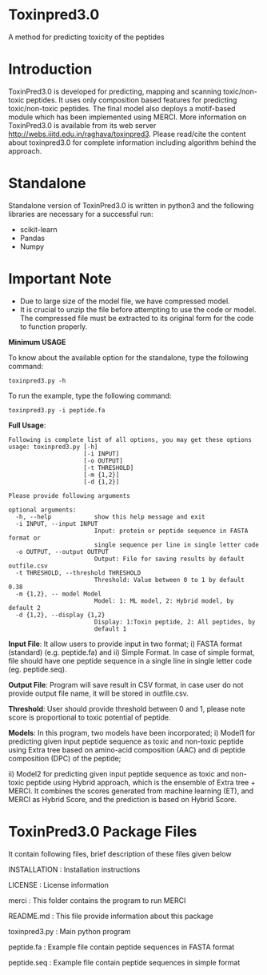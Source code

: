 # Toxinpred3.0
A method for predicting toxicity of the peptides
# Introduction
ToxinPred3.0 is developed for predicting, mapping and scanning toxic/non-toxic peptides. It uses only composition based features for predicting toxic/non-toxic peptides. The final model also deploys a motif-based module which has been implemented using MERCI. More information on ToxinPred3.0 is available from its web server http://webs.iiitd.edu.in/raghava/toxinpred3. Please read/cite the content about toxinpred3.0 for complete information including algorithm behind the approach.

# Standalone

Standalone version of ToxinPred3.0 is written in python3 and the following libraries are necessary for a successful run:

- scikit-learn
- Pandas
- Numpy

# Important Note

- Due to large size of the model file, we have compressed model. 
- It is crucial to unzip the file before attempting to use the code or model. The compressed file must be extracted to its original form for the code to function properly.



**Minimum USAGE** 

To know about the available option for the standalone, type the following command:
```
toxinpred3.py -h
```
To run the example, type the following command:
```
toxinpred3.py -i peptide.fa

```
**Full Usage**: 
```
Following is complete list of all options, you may get these options
usage: toxinpred3.py [-h] 
                     [-i INPUT]
                     [-o OUTPUT]
                     [-t THRESHOLD]
                     [-m {1,2}] 
                     [-d {1,2}]
```
```
Please provide following arguments

optional arguments:
  -h, --help            show this help message and exit
  -i INPUT, --input INPUT
                        Input: protein or peptide sequence in FASTA format or
                        single sequence per line in single letter code
  -o OUTPUT, --output OUTPUT
                        Output: File for saving results by default outfile.csv
  -t THRESHOLD, --threshold THRESHOLD
                        Threshold: Value between 0 to 1 by default 0.38
  -m {1,2}, -- model Model
                        Model: 1: ML model, 2: Hybrid model, by default 2
  -d {1,2}, --display {1,2}
                        Display: 1:Toxin peptide, 2: All peptides, by
                        default 1

```

**Input File**: It allow users to provide input in two format; i) FASTA format (standard) (e.g. peptide.fa) and ii) Simple Format. In case of simple format, file should have one peptide sequence in a single line in single letter code (eg. peptide.seq). 

**Output File**: Program will save result in CSV format, in case user do not provide output file name, it will be stored in outfile.csv.

**Threshold**: User should provide threshold between 0 and 1, please note score is proportional to toxic potential of peptide.

**Models**:  In this program, two models have been incorporated;  i) Model1 for predicting given input peptide sequence as toxic and non-toxic peptide using Extra tree based on amino-acid composition (AAC) and di peptide composition (DPC) of the peptide; 

ii) Model2 for predicting given input peptide sequence as toxic and non-toxic peptide using Hybrid approach, which is the ensemble of Extra tree + MERCI. It combines the scores generated from machine learning (ET), and MERCI as Hybrid Score, and the prediction is based on Hybrid Score.


ToxinPred3.0 Package Files
=======================
It contain following files, brief description of these files given below

INSTALLATION  	: Installation instructions

LICENSE       	: License information

merci : This folder contains the program to run MERCI

README.md     	: This file provide information about this package

toxinpred3.py 	: Main python program

peptide.fa	: Example file contain peptide sequences in FASTA format

peptide.seq	: Example file contain peptide sequences in simple format


